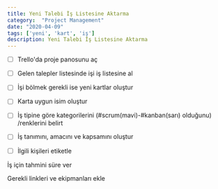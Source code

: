 ```yaml
---
title: Yeni Talebi İş Listesine Aktarma
category:  "Project Management"
date: "2020-04-09"
tags: ['yeni', 'kart', 'iş']
description: Yeni Talebi İş Listesine Aktarma
---
```


- [ ] Trello'da proje panosunu aç 

- [ ] Gelen talepler listesinde işi iş listesine al

- [ ] İşi bölmek gerekli ise yeni kartlar oluştur

- [ ] Karta uygun isim oluştur

- [ ] İş tipine göre kategorilerini (#scrum(mavi)-#kanban(sarı) olduğunu) /renklerini belirt

- [ ] İş tanımını, amacını ve kapsamını oluştur

- [ ] İlgili kişileri etiketle








İş için tahmini süre ver

Gerekli linkleri ve ekipmanları ekle
